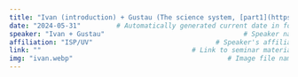 ```yaml
---
title: "Ivan (introduction) + Gustau (The science system, [part1](https://docs.google.com/presentation/d/1quJr7MfjFYStLJUCnhCSR7p5R5bIKK_fkoHYnAFo3Ew/edit?usp=sharing), [part2](https://docs.google.com/presentation/d/1SMN1WpXZY02DEvVizCOzpVrTsf9mGenonNbrJYG9iv0/edit?usp=sharing))"  # Seminar title, automatically generated based on the file name (Mandatory)
date: "2024-05-31"         # Automatically generated current date in format YYYY-MM-DD (Mandatory)
speaker: "Ivan + Gustau"                                   # Speaker name (Mandatory)
affiliation: "ISP/UV"                               # Speaker's affiliation (Optional)
link: ""                                      # Link to seminar materials or external resource (Optional)
img: "ivan.webp"                                       # Image file name or URL (Optional)
---
```

